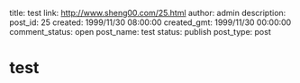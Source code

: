 title: test
link: http://www.sheng00.com/25.html
author: admin
description: 
post_id: 25
created: 1999/11/30 08:00:00
created_gmt: 1999/11/30 00:00:00
comment_status: open
post_name: test
status: publish
post_type: post

# test

<script src="http://widgets.twimg.com/j/2/widget.js"></script>  
<script>  
new TWTR.Widget({  
version: 2,  
type: 'profile',  
rpp: 4,  
interval: 6000,  
width: 250,  
height: 300,  
theme: {  
shell: {  
background: '#333333',  
color: '#ffffff'  
},  
tweets: {  
background: '#000000',  
color: '#ffffff',  
links: '#4aed05'  
}  
},  
features: {  
scrollbar: false,  
loop: false,  
live: false,  
hashtags: false,  
timestamp: false,  
avatars: false,  
behavior: 'all'  
}  
}).render().setUser('sheng00').start();  
</script>